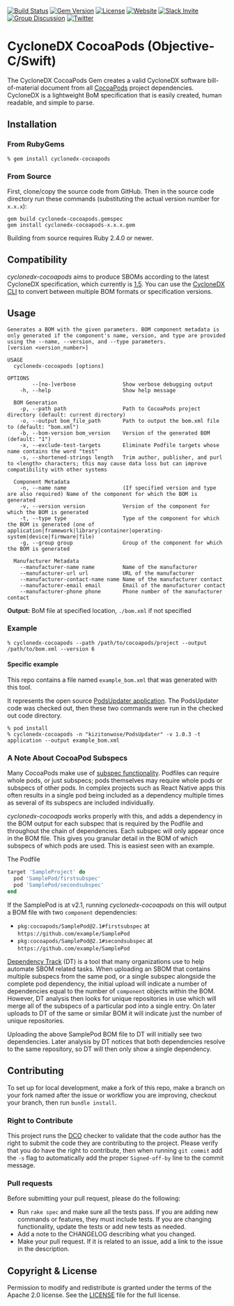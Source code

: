 [![Build Status](https://github.com/CycloneDX/cyclonedx-cocoapods/actions/workflows/ruby.yml/badge.svg)](https://github.com/CycloneDX/cyclonedx-cocoapods/actions/workflows/ruby.yml)
[![Gem Version](https://badge.fury.io/rb/cyclonedx-cocoapods.svg)](https://badge.fury.io/rb/cyclonedx-cocoapods)
[![License](https://img.shields.io/badge/license-Apache%202.0-brightgreen.svg)][License]
[![Website](https://img.shields.io/badge/https://-cyclonedx.org-blue.svg)](https://cyclonedx.org/)
[![Slack Invite](https://img.shields.io/badge/Slack-Join-blue?logo=slack&labelColor=393939)](https://cyclonedx.org/slack/invite)
[![Group Discussion](https://img.shields.io/badge/discussion-groups.io-blue.svg)](https://groups.io/g/CycloneDX)
[![Twitter](https://img.shields.io/twitter/url/http/shields.io.svg?style=social&label=Follow)](https://twitter.com/CycloneDX_Spec)


# CycloneDX CocoaPods (Objective-C/Swift)

The CycloneDX CocoaPods Gem creates a valid CycloneDX software bill-of-material document from all [CocoaPods](https://cocoapods.org/) project dependencies. CycloneDX is a lightweight BoM specification that is easily created, human readable, and simple to parse.

## Installation

### From RubyGems

```shell
% gem install cyclonedx-cocoapods
```

### From Source

First, clone/copy the source code from GitHub.  Then in the source code directory run these commands (substituting the actual version number for `x.x.x`):

```shell
gem build cyclonedx-cocoapods.gemspec
gem install cyclonedx-cocoapods-x.x.x.gem
```

Building from source requires Ruby 2.4.0 or newer.

## Compatibility

*cyclonedx-cocoapods* aims to produce SBOMs according to the latest CycloneDX specification, which currently is [1.5](https://cyclonedx.org/docs/1.5/xml/).
You can use the [CycloneDX CLI](https://github.com/CycloneDX/cyclonedx-cli#convert-command) to convert between multiple BOM formats or specification versions.

## Usage
```
Generates a BOM with the given parameters. BOM component metadata is only generated if the component's name, version, and type are provided using the --name, --version, and --type parameters.
[version <version_number>]

USAGE
  cyclonedx-cocoapods [options]

OPTIONS
        --[no-]verbose               Show verbose debugging output
    -h, --help                       Show help message

  BOM Generation
    -p, --path path                  Path to CocoaPods project directory (default: current directory)
    -o, --output bom_file_path       Path to output the bom.xml file to (default: "bom.xml")
    -b, --bom-version bom_version    Version of the generated BOM (default: "1")
    -x, --exclude-test-targets       Eliminate Podfile targets whose name contains the word "test"
    -s, --shortened-strings length   Trim author, publisher, and purl to <length> characters; this may cause data loss but can improve compatibility with other systems

  Component Metadata
    -n, --name name                  (If specified version and type are also required) Name of the component for which the BOM is generated
    -v, --version version            Version of the component for which the BOM is generated
    -t, --type type                  Type of the component for which the BOM is generated (one of application|framework|library|container|operating-system|device|firmware|file)
    -g, --group group                Group of the component for which the BOM is generated
    
  Manufacturer Metadata
    --manufacturer-name name         Name of the manufacturer
    --manufacturer-url url           URL of the manufacturer
    --manufacturer-contact-name name Name of the manufacturer contact
    --manufacturer-email email       Email of the manufacturer contact
    --manufacturer-phone phone       Phone number of the manufacturer contact
```

**Output:** BoM file at specified location, `./bom.xml` if not specified

### Example

```shell
% cyclonedx-cocoapods --path /path/to/cocoapods/project --output /path/to/bom.xml --version 6 
```

#### Specific example

This repo contains a file named `example_bom.xml` that was generated with this tool.

It represents the open source [PodsUpdater application](https://github.com/kizitonwose/PodsUpdater).  The PodsUpdater code was checked out,
then these two commands were run in the checked out code directory.

```shell
% pod install
% cyclonedx-cocoapods -n "kizitonwose/PodsUpdater" -v 1.0.3 -t application --output example_bom.xml
```

### A Note About CocoaPod Subspecs

Many CocoaPods make use of [subspec functionality](https://guides.cocoapods.org/syntax/podspec.html#subspec).
Podfiles can require whole pods, or just subspecs; pods themselves may require whole pods or subspecs of other
pods.  In complex projects such as React Native apps this often results in a single pod being included as a
dependency multiple times as several of its subspecs are included individually.

*cyclonedx-cocoapods* works properly with this, and adds a dependency in the BOM output for each subspec that is
required by the Podfile and throughout the chain of dependencies.  Each subspec will only appear once in the BOM
file.  This gives you granular detail in the BOM of which subspecs of which pods are used.  This is easiest seen
with an example.

The Podfile
```ruby
target 'SampleProject' do
  pod 'SamplePod/firstsubspec'
  pod 'SamplePod/secondsubspec'
end
```

If the SamplePod is at v2.1, running *cyclonedx-cocoapods* on this will output a BOM file with two `component`
dependencies:
- `pkg:cocoapods/SamplePod@2.1#firstsubspec` at `https://github.com/example/SamplePod`
- `pkg:cocoapods/SamplePod@2.1#secondsubspec` at `https://github.com/example/SamplePod`

[Dependency Track](https://dependencytrack.org) (DT) is a tool that many organizations use to help automate SBOM
related tasks.  When uploading an SBOM that contains multiple subspecs from the same pod, or a single subspec
alongside the complete pod dependency, the initial upload will indicate a number of dependencies equal to the number
of `component` objects within the BOM.  However, DT analysis then looks for unique repositories in use which will
merge all of the subspecs of a particular pod into a single entry.  On later uploads to DT of the same or similar BOM
it will indicate just the number of unique repositories.

Uploading the above SamplePod BOM file to DT will initially see two dependencies.  Later analysis by DT notices
that both dependencies resolve to the same repository, so DT will then only show a single dependency.

## Contributing

To set up for local development, make a fork of this repo, make a branch on your fork named after the issue or workflow you are improving, checkout your branch, then run `bundle install`.

### Right to Contribute

This project runs the [DCO](https://probot.github.io/apps/dco/) checker to validate that the code author has the right to submit the code they are
contributing to the project.  Please verify that you do have the right to contribute, then when running `git commit` add the `-s` flag to
automatically add the proper `Signed-off-by` line to the commit message.

### Pull requests

Before submitting your pull request, please do the following:

- Run `rake spec` and make sure all the tests pass. If you are adding new commands or features, they must include tests. If you are changing functionality, update the tests or add new tests as needed.
- Add a note to the CHANGELOG describing what you changed.
- Make your pull request. If it is related to an issue, add a link to the issue in the description.

## Copyright & License
Permission to modify and redistribute is granted under the terms of the Apache 2.0 license. See the [LICENSE] file for the full license.

[License]: https://github.com/CycloneDX/cyclonedx-cocoapods/blob/master/LICENSE
